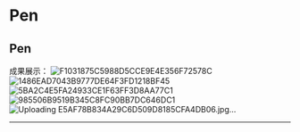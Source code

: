 # Pen
Pen
-----------------------------------------------------------------------
成果展示：
  ![F1031875C5988D5CCE9E4E356F72578C](https://user-images.githubusercontent.com/96675865/223699653-57296517-03a5-4e30-828d-da58c88ef24e.jpg)
  ![1486EAD7043B9777DE64F3FD1218BF45](https://user-images.githubusercontent.com/96675865/223699661-30c2dc13-1eb7-4f69-b11e-c7442ef0dd62.jpg)
  ![5BA2C4E5FA24933CE1F63FF3D8AA77C1](https://user-images.githubusercontent.com/96675865/223699683-0b3bcbcb-d965-4da7-be1f-d38594f8fddb.jpg)
  ![985506B9519B345C8FC90BB7DC646DC1](https://user-images.githubusercontent.com/96675865/223699708-a8454b52-5602-416e-a62e-45a73728e630.jpg)
  ![Uploading E5AF78B834A29C6D509D8185CFA4DB06.jpg…]()


-----------------------------------------------------------------------
